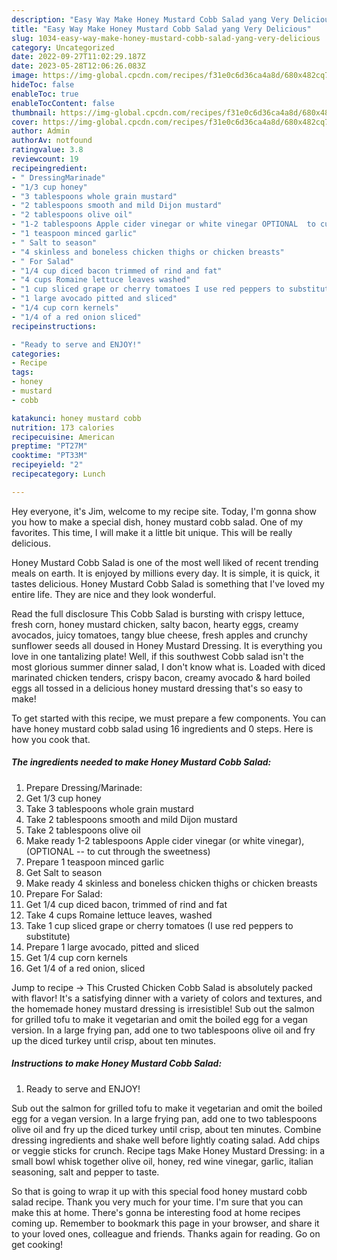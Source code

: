 ```yaml
---
description: "Easy Way Make Honey Mustard Cobb Salad yang Very Delicious"
title: "Easy Way Make Honey Mustard Cobb Salad yang Very Delicious"
slug: 1034-easy-way-make-honey-mustard-cobb-salad-yang-very-delicious
category: Uncategorized
date: 2022-09-27T11:02:29.187Z
date: 2023-05-28T12:06:26.083Z
image: https://img-global.cpcdn.com/recipes/f31e0c6d36ca4a8d/680x482cq70/honey-mustard-cobb-salad-recipe-main-photo.jpg
hideToc: false
enableToc: true
enableTocContent: false
thumbnail: https://img-global.cpcdn.com/recipes/f31e0c6d36ca4a8d/680x482cq70/honey-mustard-cobb-salad-recipe-main-photo.jpg
cover: https://img-global.cpcdn.com/recipes/f31e0c6d36ca4a8d/680x482cq70/honey-mustard-cobb-salad-recipe-main-photo.jpg
author: Admin
authorAv: notfound
ratingvalue: 3.8
reviewcount: 19
recipeingredient:
- " DressingMarinade"
- "1/3 cup honey"
- "3 tablespoons whole grain mustard"
- "2 tablespoons smooth and mild Dijon mustard"
- "2 tablespoons olive oil"
- "1-2 tablespoons Apple cider vinegar or white vinegar OPTIONAL  to cut through the sweetness"
- "1 teaspoon minced garlic"
- " Salt to season"
- "4 skinless and boneless chicken thighs or chicken breasts"
- " For Salad"
- "1/4 cup diced bacon trimmed of rind and fat"
- "4 cups Romaine lettuce leaves washed"
- "1 cup sliced grape or cherry tomatoes I use red peppers to substitute"
- "1 large avocado pitted and sliced"
- "1/4 cup corn kernels"
- "1/4 of a red onion sliced"
recipeinstructions:

- "Ready to serve and ENJOY!"
categories:
- Recipe
tags:
- honey
- mustard
- cobb

katakunci: honey mustard cobb 
nutrition: 173 calories
recipecuisine: American
preptime: "PT27M"
cooktime: "PT33M"
recipeyield: "2"
recipecategory: Lunch

---
```



Hey everyone, it's Jim, welcome to my recipe site. Today, I'm gonna show you how to make a special dish, honey mustard cobb salad. One of my favorites. This time, I will make it a little bit unique. This will be really delicious.

Honey Mustard Cobb Salad is one of the most well liked of recent trending meals on earth. It is enjoyed by millions every day. It is simple, it is quick, it tastes delicious. Honey Mustard Cobb Salad is something that I've loved my entire life. They are nice and they look wonderful.

Read the full disclosure This Cobb Salad is bursting with crispy lettuce, fresh corn, honey mustard chicken, salty bacon, hearty eggs, creamy avocados, juicy tomatoes, tangy blue cheese, fresh apples and crunchy sunflower seeds all doused in Honey Mustard Dressing. It is everything you love in one tantalizing plate! Well, if this southwest Cobb salad isn&#39;t the most glorious summer dinner salad, I don&#39;t know what is. Loaded with diced marinated chicken tenders, crispy bacon, creamy avocado &amp; hard boiled eggs all tossed in a delicious honey mustard dressing that&#39;s so easy to make!


To get started with this recipe, we must prepare a few components. You can have honey mustard cobb salad using 16 ingredients and 0 steps. Here is how you cook that.

<!--inarticleads1-->

##### The ingredients needed to make Honey Mustard Cobb Salad:

1. Prepare  Dressing/Marinade:
1. Get 1/3 cup honey
1. Take 3 tablespoons whole grain mustard
1. Take 2 tablespoons smooth and mild Dijon mustard
1. Take 2 tablespoons olive oil
1. Make ready 1-2 tablespoons Apple cider vinegar (or white vinegar), (OPTIONAL -- to cut through the sweetness)
1. Prepare 1 teaspoon minced garlic
1. Get  Salt to season
1. Make ready 4 skinless and boneless chicken thighs or chicken breasts
1. Prepare  For Salad:
1. Get 1/4 cup diced bacon, trimmed of rind and fat
1. Take 4 cups Romaine lettuce leaves, washed
1. Take 1 cup sliced grape or cherry tomatoes (I use red peppers to substitute)
1. Prepare 1 large avocado, pitted and sliced
1. Get 1/4 cup corn kernels
1. Get 1/4 of a red onion, sliced


Jump to recipe → This Crusted Chicken Cobb Salad is absolutely packed with flavor! It&#39;s a satisfying dinner with a variety of colors and textures, and the homemade honey mustard dressing is irresistible! Sub out the salmon for grilled tofu to make it vegetarian and omit the boiled egg for a vegan version. In a large frying pan, add one to two tablespoons olive oil and fry up the diced turkey until crisp, about ten minutes. 

<!--inarticleads2-->

##### Instructions to make Honey Mustard Cobb Salad:


1. Ready to serve and ENJOY!

Sub out the salmon for grilled tofu to make it vegetarian and omit the boiled egg for a vegan version. In a large frying pan, add one to two tablespoons olive oil and fry up the diced turkey until crisp, about ten minutes. Combine dressing ingredients and shake well before lightly coating salad. Add chips or veggie sticks for crunch. Recipe tags Make Honey Mustard Dressing: in a small bowl whisk together olive oil, honey, red wine vinegar, garlic, italian seasoning, salt and pepper to taste. 

So that is going to wrap it up with this special food honey mustard cobb salad recipe. Thank you very much for your time. I'm sure that you can make this at home. There's gonna be interesting food at home recipes coming up. Remember to bookmark this page in your browser, and share it to your loved ones, colleague and friends. Thanks again for reading. Go on get cooking!
